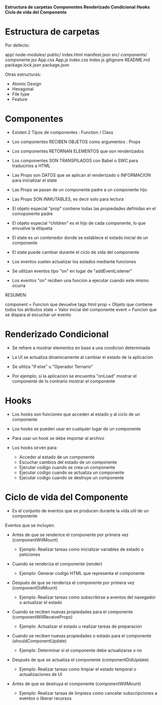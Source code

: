 __Estructura de carpetas__
__Componentes__
__Renderizado Condicional__
__Hooks__
__Ciclo de vida del Componente__

# Estructura de carpetas

Por defecto:

   app/
      node-modules/
      public/
         index.html
         manifest.json
      src/
         components/
            componente.jsx
         App.css
         App.js
         index.css
         index.js
      gitignore
      README.md
      package.lock.json
      package.json

Otras estructuras:

   - Atomic Design
   - Hexagonal
   - File type
   - Feature

# Componentes

- Existen 2 Tipos de componentes : Function / Class

- Los componentes RECIBEN OBJETOS como argumentos : Props
- Los componentes RETORNAN ELEMENTOS que son renderizados
- Los componentes SON TRANSPILADOS con Babel o SWC para traducirlos a HTML

- Las Props son DATOS que se aplican al renderizado o INFORMACION para inicializar el state
- Las Props se pasan de un componente padre a un componente hijo
- Las Props SON INMUTABLES, es decir solo para lectura

- El objeto especial "prop" contiene todas las propiedades definidas en el comoponente padre
- El objeto especial "children" es el hijo de cada componente, lo que envuelve la etiqueta

- El state es un contenedor donde se establece el estado inicial de un componente
- El state puede cambiar durante el ciclo de vida del componente

- Los eventos suelen actualizar los estados mediante funciones
- Se utilizan eventos tipo "on" en lugar de "addEventListener"
- Los eventos "on" reciben una funcion a ejecutar cuando este mismo ocurra

RESUMEN:

   component = Funcion que devuelve tags html
   prop = Objeto que contiene todos los atributos
   state = Valor inicial del componente
   event = Funcion que se dispara al escuchar un evento

# Renderizado Condicional

- Se refiere a mostrar elementos en base a una condicion determinada
- La UI se actualiza dinamicamente al cambiar el estado de la aplicacion
- Se utiliza "If else" u "Operador Ternario"

- Por ejemplo;
   si la aplicacion se encuentra "onLoad" mostrar el componente <App>
   de lo contrario mostrar el componente <LoadingSpinner>

# Hooks

- Los hooks son funciones que acceden al estado y al ciclo de un componente
- Los hooks se pueden usar en cualquier lugar de un componente
- Para usar un hook se debe importar al archivo

- Los hooks sirven para:
   - Acceder al estado de un componente
   - Escuchar cambios del estado de un componente
   - Ejecutar codigo cuando se crea un componente
   - Ejecutar codigo cuando se actualiza un componente
   - Ejecutar codigo cuando se destruye un componente

# Ciclo de vida del Componente

 - Es el conjunto de eventos que se producen durante la vida util de un componente

Eventos que se incluyen:

- Antes de que se renderice el componente por primera vez (componentWillMount)
   - Ejemplo: Realizar tareas como inicializar variables de estado o peticiones

- Cuando se renderiza el componente (render)
   - Ejemplo: Generar codigo HTML que representa el componente

- Después de que se renderiza el componente por primera vez (componentDidMount)
   - Ejemplo: Realizar tareas como subscribirse a eventos del navegador o actualizar el estado

- Cuando se reciben nuevas propiedades para el componente (componentWillReceiveProps)
   - Ejemplo: Actualizar el estado u realizar tareas de preparacion

- Cuando se reciben nuevas propiedades o estado para el componente (shouldComponentUpdate)
   - Ejemplo: Determinar si el componente debe actualizarse o no

- Después de que se actualiza el componente (componentDidUpdate)
   - Ejemplo: Realizar tareas como limpiar el estado temporal o actualizaciones de UI

- Antes de que se destruya el componente (componentWillMount)
   - Ejemplo: Realizar tareas de limpieza como cancelar subscripciones a eventos o liberar recursos